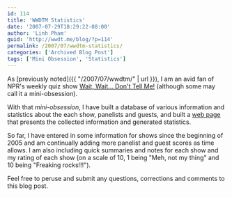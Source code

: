 ```yaml
---
id: 114
title: 'WWDTM Statistics'
date: '2007-07-29T18:29:22-08:00'
author: 'Linh Pham'
guid: 'http://wwdt.me/blog/?p=114'
permalink: /2007/07/wwdtm-statistics/
categories: ['Archived Blog Post']
tags: ['Mini Obsession', 'Statistics']
---
```


As [previously noted]({{ "/2007/07/wwdtm/" | url }}), I am an avid fan of NPR's weekly quiz show [Wait, Wait... Don't Tell Me!](https://waitwait.npr.org) (although some may call it a mini-obsession).

With that _mini-obsession_, I have built a database of various information and statistics about the each show, panelists and guests, and built a [web page](https://stats.wwdt.me/) that presents the collected information and generated statistics.

So far, I have entered in some information for shows since the beginning of 2005 and am continually adding more panelist and guest scores as time allows. I am also including quick summaries and notes for each show and my rating of each show (on a scale of 10, 1 being "Meh, not my thing" and 10 being "Freaking rocks!!!").

Feel free to peruse and submit any questions, corrections and comments to this blog post.
